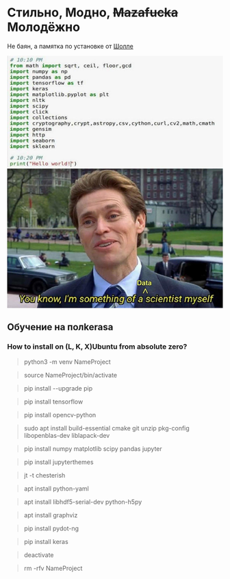 # Стильно, Модно, ~~Mazafucka~~ Молодёжно
Не баян, а памятка по установке от [Шолле](https://yadi.sk/i/giGLmQRJ8O756w)

![](https://raw.githubusercontent.com/Antoniii/New_Rubric-_The_Notes_of_a_Young_DataSatanist/master/ml.jpg)

## Обучение на полkerasa

### How to install on (L, K, X)Ubuntu from absolute zero?

> python3 -m venv NameProject

> source NameProject/bin/activate

> pip install --upgrade pip

> pip install tensorflow

> pip install opencv-python

> sudo apt install build-essential cmake git unzip pkg-config libopenblas-dev liblapack-dev

> pip install numpy matplotlib scipy pandas jupyter

> pip install jupyterthemes

> jt -t chesterish

> apt install python-yaml

> apt install libhdf5-serial-dev python-h5py 

> apt install graphviz

> pip install pydot-ng

> pip install keras

> deactivate

> rm -rfv NameProject

